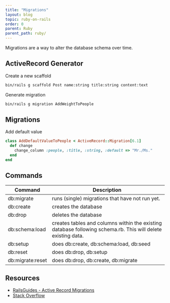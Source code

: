 ```yaml
---
title: "Migrations"
layout: blog
topic: ruby-on-rails
order: 0
parent: Ruby
parent_path: ruby/
---
```

Migrations are a way to alter the database schema over time.

## ActiveRecord Generator
Create a new scaffold
```bash
bin/rails g scaffold Post name:string title:string content:text
```

Generate migration
```bash
bin/rails g migration AddWeightToPeople
```


## Migrations
Add default value
```ruby
class AddDefaultValueToPeople < ActiveRecord::Migration[6.1]
  def change
    change_column :people, :title, :string, :default => "Mr./Ms."
  end
end
```

## Commands

| Command | Description |
| -- | -- |
| db:migrate | runs (single) migrations that have not run yet. |
| db:create | creates the database |
| db:drop | deletes the database |
| db:schema:load | creates tables and columns within the existing database following schema.rb. This will delete existing data. |
| db:setup | does db:create, db:schema:load, db:seed |
| db:reset | does db:drop, db:setup |
| db:migrate:reset | does db:drop, db:create, db:migrate |


## Resources
* [RailsGuides - Active Record Migrations](https://guides.rubyonrails.org/active_record_migrations.html)
* [Stack Overflow](https://stackoverflow.com/a/10302357/9080991)